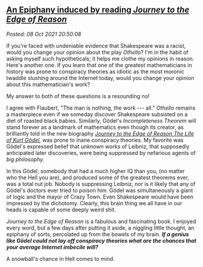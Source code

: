 
[An Epiphany induced by reading *Journey to the Edge of Reason*](http://analyzethedatanotthedrivel.org/2021/10/08/an-epiphany-induced-by-reading-journey-to-the-edge-of-reason/)
--------------------------------------------------------------------------------------------------------------------------------------------------------------------------------

*Posted: 08 Oct 2021 20:50:08*

If you're faced with undeniable evidence that Shakespeare was a racist,
would you change your opinion about the play *Othello*? I'm in the habit
of asking myself such hypotheticals; it helps me clothe my opinions in
reason. Here's another one. If you learn that one of the greatest
mathematicians in history was prone to conspiracy theories as idiotic
as the most moronic twaddle slushing around the Internet today, would
you change your opinion about this mathematician's work?

My answer to both of these questions is a resounding no!

I agree with Flaubert, "The man is nothing, the work --- all."
*Othello* remains a masterpiece even if we someday discover Shakespeare
subsisted on a diet of roasted black babies. Similarly, Gödel's
*Incompleteness Theorem* will stand forever as a landmark of mathematics
even though its creator, as brilliantly told in the new biography
[*Journey to the Edge of Reason The Life of Kurt
Gödel*](https://www.goodreads.com/book/show/55298400-journey-to-the-edge-of-reason)*,*
was prone to inane conspiracy theories. My favorite was Gödel's
expressed belief that *unknown* works of Leibniz, that supposedly
anticipated later discoveries, were being suppressed by nefarious
agents of *big philosophy.*

In this Gödel, somebody that had a much higher IQ than you, (no matter
who the Hell you are), and produced some of the greatest theorems ever,
was a total nut job. Nobody is suppressing Leibniz, nor is it likely
that any of Gödel's doctors ever tried to poison him. Gödel was
simultaneously a giant of logic and the mayor of Crazy Town. Even
Shakespeare would have been impressed by the dichotomy. Clearly, this
brain thing we all have in our heads is capable of some deeply weird
shit.

*Journey to the Edge of Reason* is a fabulous and fascinating book. I
enjoyed every word, but a few days after putting it aside, a niggling
little thought, an epiphany of sorts, percolated up from the bowels of
my brain. ***If a genius like Gödel could not lay off conspiracy
theories what are the chances that your average Internet imbecile
will?***

A snowball's chance in Hell comes to mind.
